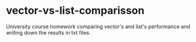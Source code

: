 # vector-vs-list-comparisson

University course homework comparing vector's and list's performance
and writing down the results in txt files.
